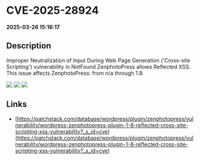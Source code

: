 # CVE-2025-28924

**2025-03-26 15:16:17**

## Description
Improper Neutralization of Input During Web Page Generation ('Cross-site Scripting') vulnerability in NotFound ZenphotoPress allows Reflected XSS. This issue affects ZenphotoPress: from n/a through 1.8.

![](https://img.shields.io/static/v1?label=Score&message=7.1&color=red)
![](https://img.shields.io/static/v1?label=Severity&message=HIGH&color=red)
![](https://img.shields.io/static/v1?label=CWE&message=XSS&color=green)

## Links
- [https://patchstack.com/database/wordpress/plugin/zenphotopress/vulnerability/wordpress-zenphotopress-plugin-1-8-reflected-cross-site-scripting-xss-vulnerability?_s_id=cve](https://patchstack.com/database/wordpress/plugin/zenphotopress/vulnerability/wordpress-zenphotopress-plugin-1-8-reflected-cross-site-scripting-xss-vulnerability?_s_id=cve)

